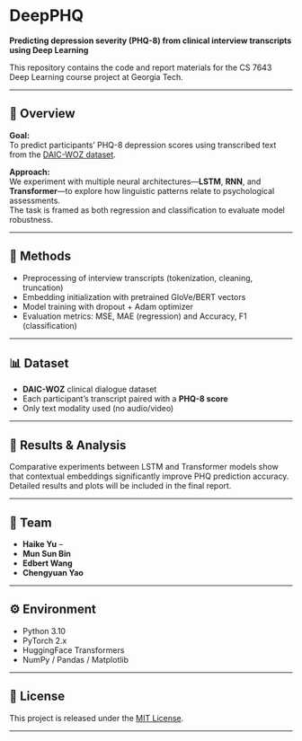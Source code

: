 # DeepPHQ

**Predicting depression severity (PHQ-8) from clinical interview transcripts using Deep Learning**

This repository contains the code and report materials for the CS 7643 Deep Learning course project at Georgia Tech.

---

## 🧠 Overview
**Goal:**  
To predict participants’ PHQ-8 depression scores using transcribed text from the [DAIC-WOZ dataset](https://dcapswoz.ict.usc.edu/wwwdaicwoz/).  

**Approach:**  
We experiment with multiple neural architectures—**LSTM**, **RNN**, and **Transformer**—to explore how linguistic patterns relate to psychological assessments.  
The task is framed as both regression and classification to evaluate model robustness.

---

## 🧩 Methods
- Preprocessing of interview transcripts (tokenization, cleaning, truncation)
- Embedding initialization with pretrained GloVe/BERT vectors
- Model training with dropout + Adam optimizer  
- Evaluation metrics: MSE, MAE (regression) and Accuracy, F1 (classification)

---

## 📊 Dataset
- **DAIC-WOZ** clinical dialogue dataset  
- Each participant’s transcript paired with a **PHQ-8 score**  
- Only text modality used (no audio/video)

---

## 🧪 Results & Analysis
Comparative experiments between LSTM and Transformer models show that contextual embeddings significantly improve PHQ prediction accuracy.  
Detailed results and plots will be included in the final report.

---

## 👥 Team
- **Haike Yu** –
- **Mun Sun Bin** 
- **Edbert Wang**
- **Chengyuan Yao**
  
---

## ⚙️ Environment
- Python 3.10  
- PyTorch 2.x  
- HuggingFace Transformers  
- NumPy / Pandas / Matplotlib  

---

## 📜 License
This project is released under the [MIT License](LICENSE).

---
